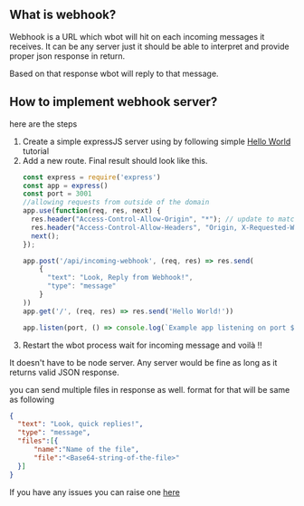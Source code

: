 ## What is webhook?

Webhook is a URL which wbot will hit on each incoming messages it receives. It can be any server just it should be able to interpret and provide proper json response in return.

Based on that response wbot will reply to that message.

## How to implement webhook server?

here are the steps

1. Create a simple expressJS server using by following simple [Hello World](https://expressjs.com/en/starter/installing.html) tutorial
2. Add a new route. Final result should look like this.
    ```js
    const express = require('express')
    const app = express()
    const port = 3001
    //allowing requests from outside of the domain 
    app.use(function(req, res, next) {
      res.header("Access-Control-Allow-Origin", "*"); // update to match the domain you will make the request from
      res.header("Access-Control-Allow-Headers", "Origin, X-Requested-With, Content-Type,Accept");
      next();
    });

    app.post('/api/incoming-webhook', (req, res) => res.send(
        {
          "text": "Look, Reply from Webhook!",
          "type": "message"
        }
    ))
    app.get('/', (req, res) => res.send('Hello World!'))

    app.listen(port, () => console.log(`Example app listening on port ${port}!`))
    ```
  3. Restart the wbot process wait for incoming message and voilà !!

  It doesn't have to be node server. Any server would be fine as long as it returns valid JSON response.

  you can send multiple files in response as well. format for that will be same as following

  ```json
  {
    "text": "Look, quick replies!",
    "type": "message",
    "files":[{
        "name":"Name of the file",
        "file":"<Base64-string-of-the-file>"
    }]
  }
  ```


  If you have any issues you can raise one [here](https://github.com/vasani-arpit/wbot/issues/new/choose)